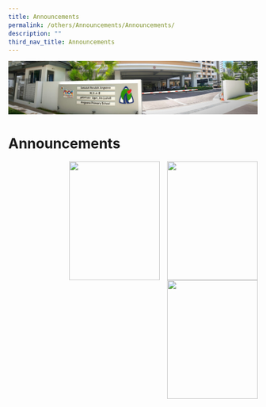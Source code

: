 ```yaml
---
title: Announcements
permalink: /others/Announcements/Announcements/
description: ""
third_nav_title: Announcements
---
```

![](/images/About%20Us.jpg)

Announcements
=============

<img src="/images/xxx.png" style="width:183px;height:240px;margin-left:15px;" align = "right">


<img src="/images/xxx.png" style="width:183px;height:240px;margin-left:15px;" align = "right">


<img src="/images/xxx.png" style="width:183px;height:240px;margin-left:15px;" align = "right">